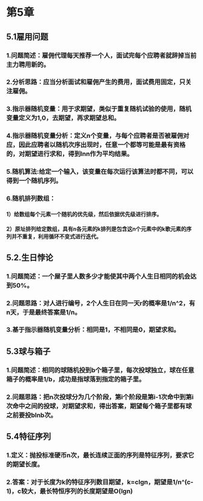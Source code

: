 # 第5章
## 5.1雇用问题
### 1.问题简述：雇佣代理每天推荐一个人，面试完每个应聘者就辞掉当前主力聘用新的。
### 2.分析思路：应当分析面试和雇佣产生的费用，面试费用固定，只关注雇佣。
### 3.指示器随机变量：用于求期望，类似于重复随机试验的使用，随机变量定义为1,0，去期望，再求期望总和。
### 4.指示器随机变量分析：定义n个变量，与每个应聘者是否被雇佣对应，因此应聘者以随机次序出现时，任意一个都等可能是最有资格的，对期望进行求和，得到lnn作为平均结果。
### 5.随机算法:给定一个输入，该变量在每次运行该算法时都不同，可以得到一个随机序列。
### 6.随机排列数组：
#### 1）给数组每个元素一个随机的优先级，然后依据优先级进行排序。
#### 2）原址排列给定数组，具有n各元素的k排列是包含这n个元素中的k歌元素的序列并不重复，利用循环不变式进行迭代。
## 5.2.生日悖论
### 1.问题简述：一个屋子里人数多少才能使其中两个人生日相同的机会达到50%。
### 2.问题思路：对人进行编号，2个人生日在同一天r的概率是1/n^2，有n天，于是最终答案是1/n。
### 3.基于指示器随机变量分析：相同是1，不相同是0，期望求和。
## 5.3球与箱子
### 1.问题简述：相同的球随机投到b个箱子里，每次投球独立，球在任意箱子的概率是1/b，成功是指球落到指定的箱子里。
### 2.问题思路：把n次投球分为几个阶段，第i个阶段是第i-1次命中到第i次命中之间的投球，对期望求和，得出答案，期望每个箱子里都有球之前要投blnb次。
## 5.4特征序列
### 1.定义：抛投标准硬币n次，最长连续正面的序列是特征序列，要求它的期望长度。
### 2.答案：对于长度为k的特征序列数目期望，k=clgn，期望是1/n^(c-1)，c较大，最长特恒序列的长度期望是O(lgn)
